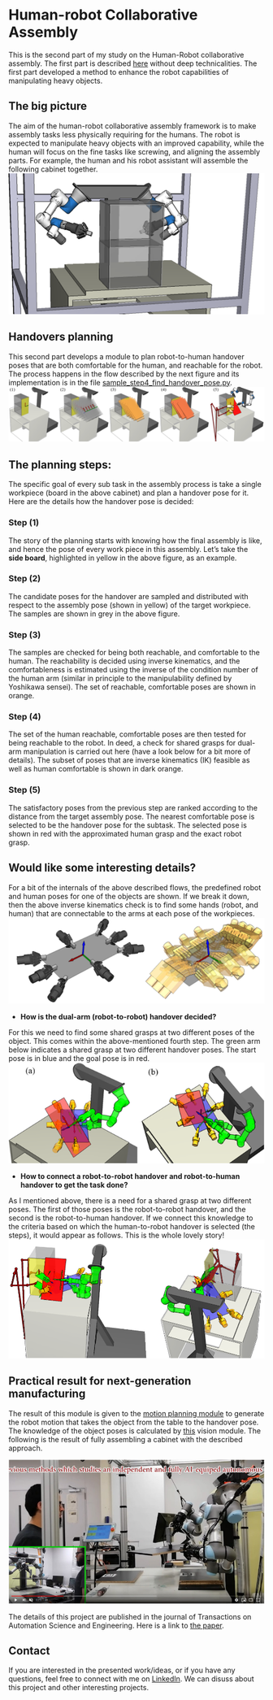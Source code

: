 # Human-robot Collaborative Assembly
This is the second part of my study on the Human-Robot collaborative assembly. The first part is described [here](https://github.com/Robotawi/constrained_motion_planning) without deep technicalities. The first part developed a method to enhance the robot capabilities of manipulating heavy objects.

## The big picture
The aim of the human-robot collaborative assembly framework is to make assembly tasks less physically requiring for the humans. The robot is expected to manipulate heavy objects with an improved capability, while the human will focus on the fine tasks like screwing, and aligning the assembly parts. For example, the human and his robot assistant will assemble the following cabinet together.
<img src=./project_images/cabinet.png>

## Handovers planning
This second part develops a module to plan robot-to-human handover poses that are both comfortable for the human, and reachable for the robot. The process happens in the flow described by the next figure and its implementation is in the file [sample_step4_find_handover_pose.py](./sample_step4_find_handover_pose.py).
<img src=./project_images/goalselectionsequence2.png>

## The planning steps:
The specific goal of every sub task in the assembly process is take a single workpiece (board in the above cabinet) and plan a handover pose for it. Here are the details how the handover pose is decided:


### Step (1)
The story of the planning starts with knowing how the final assembly is like, and hence the pose of every work piece in this assembly. Let’s take the **side board**, highlighted in yellow in the above figure, as an example. 

### Step (2)
The candidate poses for the handover are sampled and distributed with respect to the assembly pose (shown in yellow) of the target workpiece. The samples are shown in grey in the above figure. 

### Step (3)
The samples are checked for being both reachable, and comfortable to the human. The reachability is decided using inverse kinematics, and the comfortableness is estimated using the inverse of the condition number of the human arm (similar in principle to the manipulability defined by Yoshikawa sensei). The set of reachable, comfortable poses are shown in orange. 


### Step (4)
The set of the human reachable, comfortable poses are then tested for being reachable to the robot. In deed, a check for shared grasps for dual-arm manipulation is carried out here (have a look below for a bit more of details). The subset of poses that are inverse kinematics (IK) feasible as well as human comfortable is shown in dark orange.

### Step (5)
The satisfactory poses from the previous step are ranked according to the distance from the target assembly pose. The nearest comfortable pose is selected to be the handover pose for the subtask. The selected pose is shown in red with the approximated human grasp and the exact robot grasp.

## Would like some interesting details?
For a bit of the internals of the above described flows, the predefined robot and human poses for one of the objects are shown. If we break it down, then the above inverse kinematics check is to find some hands (robot, and human) that are connectable to the arms at each pose of the workpieces.
<img src=./project_images/predefined_grasps.png>

* **How is the dual-arm (robot-to-robot) handover decided?**

For this we need to find some shared grasps at two different poses of the object. This comes within the above-mentioned fourth step. The green arm below indicates a shared grasp at two different handover poses. The start pose is in blue and the goal pose is in red.
<img src=./project_images/startgoalsharedgrasp2.png>

* **How to connect a robot-to-robot handover and robot-to-human handover to get the task done?**

As I mentioned above, there is a need for a shared grasp at two different poses. The first of those poses is the robot-to-robot handover, and the second is the robot-to-human handover. If we connect this knowledge to the criteria based on which the human-to-robot handover is selected (the steps), it would appear as follows. This is the whole lovely story! 
<img src=./project_images/human_robot_shared.png>

## Practical result for next-generation manufacturing
The result of this module is given to the [motion planning module]() to generate the robot motion that takes the object from the table to the handover pose. The knowledge of the object poses is calculated by [this]() vision module. The following is the result of fully assembling a cabinet with the described approach.

[![Human-Robot Collaborative assembly](./project_images/vid_cover.png)](https://www.youtube.com/watch?t=24s&v=t_-89-N_RgM)

The details of this project are published in the journal of Transactions on Automation Science and Engineering. Here is a link to [the paper](https://ieeexplore.ieee.org/document/9044335).


## Contact
If you are interested in the presented work/ideas, or if you have any questions, feel free to connect with me on [LinkedIn](https://www.linkedin.com/in/mohraess). We can disuss about this project and other interesting projects.


